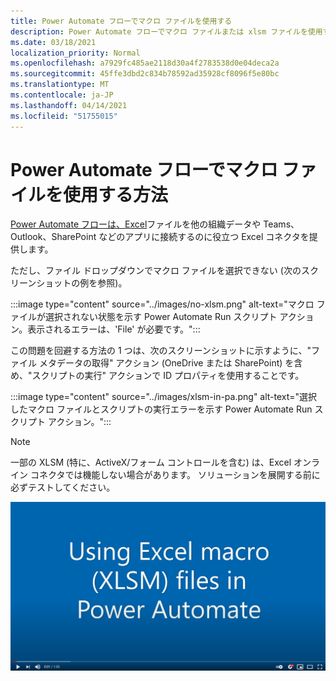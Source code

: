 ```yaml
---
title: Power Automate フローでマクロ ファイルを使用する
description: Power Automate フローでマクロ ファイルまたは xlsm ファイルを使用する方法について説明します。
ms.date: 03/18/2021
localization_priority: Normal
ms.openlocfilehash: a7929fc485ae2118d30a4f2783538d0e04deca2a
ms.sourcegitcommit: 45ffe3dbd2c834b78592ad35928cf8096f5e80bc
ms.translationtype: MT
ms.contentlocale: ja-JP
ms.lasthandoff: 04/14/2021
ms.locfileid: "51755015"
---
```

# <a name="how-to-use-macro-files-in-power-automate-flows"></a>Power Automate フローでマクロ ファイルを使用する方法

[Power Automate フローは](https://flow.microsoft.com/)[、Excel](https://flow.microsoft.com/connectors/shared_excelonlinebusiness/excel-online-business/)ファイルを他の組織データや Teams、Outlook、SharePoint などのアプリに接続するのに役立つ Excel コネクタを提供します。

ただし、ファイル ドロップダウンでマクロ ファイルを選択できない (次のスクリーンショットの例を参照)。

:::image type="content" source="../images/no-xlsm.png" alt-text="マクロ ファイルが選択されない状態を示す Power Automate Run スクリプト アクション。表示されるエラーは、'File' が必要です。":::

この問題を回避する方法の 1 つは、次のスクリーンショットに示すように、"ファイル メタデータの取得" アクション (OneDrive または SharePoint) を含め、"スクリプトの実行" アクションで ID プロパティを使用することです。

:::image type="content" source="../images/xlsm-in-pa.png" alt-text="選択したマクロ ファイルとスクリプトの実行エラーを示す Power Automate Run スクリプト アクション。":::

> [!NOTE]
> 一部の XLSM (特に、ActiveX/フォーム コントロールを含む) は、Excel オンライン コネクタでは機能しない場合があります。 ソリューションを展開する前に必ずテストしてください。

[![スクリプトの実行アクションでの XLSM の使用に関するビデオを見る](../images/xlsm-vid.png)](https://youtu.be/o-H9BbywJQQ "スクリプトの実行アクションでの XLSM の使用に関するビデオ")
